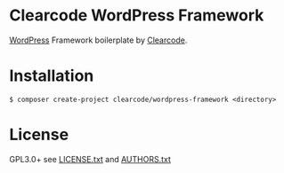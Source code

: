 # Clearcode WordPress Framework

[WordPress](https://wordpress.org) Framework boilerplate by [Clearcode](https://clearcode.cc). 

# Installation

```console
$ composer create-project clearcode/wordpress-framework <directory>
```

# License

GPL3.0+ see [LICENSE.txt](LICENSE.txt) and [AUTHORS.txt](AUTHORS.txt)